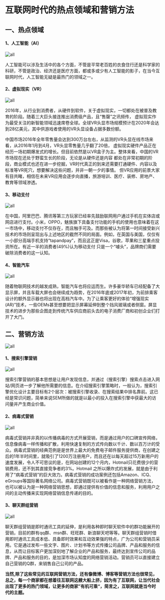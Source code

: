 # 互联网时代的热点领域和营销方法

## 一、热点领域

#### 1、人工智能（AI）

![all](/images/49.jpg)

人工智能可以涉及生活中的各个方面，不管是平常老百姓的衣食住行还是科学家的科研，不管是政治、经济还是医疗方面，都或多或少有人工智能的影子，在当今互联网时代，人工智能无疑是最热门的领域之一。

#### 2、虚拟现实（VR）

![all](/images/50.jpg)

2016年，从行业到消费者，从硬件到软件，关于虚拟现实，一切都处在被普及教育的阶段。随着三大巨头接连推出消费级产品，且“售罄”之讯频传， 虚拟现实作为最受关注的新智能领域迅速席卷全球。全球VR头显市场规模预计在2020年会达到28亿美元，其中供游戏者使用的VR头显设备占据多数份额。

中国市场2016年全年零售量会达到300万台左右，从监测的VR头显在线市场来看，从2016年1月到4月，VR头显零售量几乎翻了20倍， 虚拟现实硬件产品正在经历一场初期爆发式的增长。但目前依然是以VR盒子为主。整体来看，中国的VR市场现在还处于野蛮生长的阶段，无论是从硬件还是内容 都处在非常初期的阶段，商业模式也还在进一步挖掘，VR时代真正的到来还需要打通硬件、内容以及标准等VR死穴，想要解决这些问题，并非一朝一夕的事情。 但VR应用的前景大家有目共睹，相信在未来VR应用会逐步向直播，旅游培训、医疗、装修、房地产、教育等领域渗透。

#### 3、移动支付

![all](/images/51.jpg)

在中国，阿里巴巴、腾讯等第三方玩家已经率先鼓励联网用户通过手机在实体店或网店进行支付。小米，OPPO，魅族旗下具备支付功能的手机的使用也意味着在这一市场中，移动支付不仅存在，而且触手可及。而那些被认为将第一时间接受新兴技术的市场则呈现出与上述地区的截然不同的局面。例如，在英国与美国，仅仅有一小部分高端手机支持“tapandpay”，而且这正是Visa，谷歌，苹果和三星重点投资所在。有近一半的消费者(49%)认为移动支付 只是一个“噱头”，品牌商们需要破除消费者的这一认知。

#### 4、智能汽车

![all](/images/52.jpg)

 随着物联网技术的越发成熟，智能汽车也将应运而生。许多豪华轿车已经配备了大显示屏，并且车载大屏也会继续成为趋势，在2016年底或2017年初，为前排乘客设计的额外显示器也将出现在高档汽车中。为了让乘客更好的体验“增强现实(AR)”技术，一些OEMs甚至想要把显示屏幕延伸到整个挡风玻璃或者侧窗。屏显技术的进步为那些企图走到传统汽车供应商前头去的电子消费厂商和初创企业们打开了大门。

## 二、营销方法

![all](/images/55.jpg)

#### 1、搜索引擎营销

![all](/images/53.jpg)

 搜索引擎营销的基本思想是让用户发现信息，并通过（搜索引擎）搜索点击进入网站/网页进一步了解他所需要的信息。在介绍搜索引擎策略时，一般认为，搜索引擎优化设计主要目标有2个层次：被搜索引擎收录、在搜索结果中排名靠前。这已经是常识问题，简单来说SEM所做的就是以最小的投入在搜索引擎中获最大的访问量并产生商业价值。

#### 2、病毒式营销

![all](/images/54.jpg)

病毒式营销并非真的以传播病毒的方式开展营销，而是通过用户的口碑宣传网络，信息像病毒一样传播和扩散，利用快速复制的方式传向数以千计、数以百万计的受众。病毒式营销的经典范例是是世界上最大的免费电子邮件服务提供商，在创建之后的1年半时间里，就吸引了1200万注册用户，而且还在以每天超过15万新用户的速度发展，令人不可思议的是，在网站创建的12个月内，Hotmail只花费很少的营销费用，还不到其直接竞争者的3%。Hotmail 之所以爆炸式的发展，就是由于利用了“病毒式营销”的巨大效力。病毒式营销的成功案例还包括Amazon、ICQ、eGroups等国际著名网络公司。病毒式营销既可以被看作是一种网络营销方法，也可以被认为是一种网络营销思想，即通过提供有价值的信息和服务，利用用户之间的主动传播来实现网络营销信息传递的目的。

#### 3、聊天群组营销

![all](/images/56.jpg)

聊天群组营销是即时通讯工具的延伸，是利用各种即时聊天软件中的群功能展开的营销，目前的群有qq群、msn群、旺旺群、新浪聊天吧等等。聊天群组营销时借用即时通讯工具成本低、具备即时效果和互动效果强的特点，广为公司和营销员采用。它是通过发布一些文字、图片、计划书等方式传播公司品牌、产品和服务的信息，从而让目标客户更加深刻地了解企业的产品和服务，最终达到宣传公司的品牌、产品和服务的目的，是加深市场认知度的网络营销活动。营销员可以直接建立自己营销的Q群，来销售自己公司的产品。

**当然,除了这些常见的互联网营销方法，还有像微博、博客等营销方法也很常见，总之，每一个商家都在想着往互联网这艘大船上挤，因为有了互联网，让当代社会出现了更多的热门领域，让更多的商家”有机可乘“，简言之，互联网就是当今时代的主题。**
